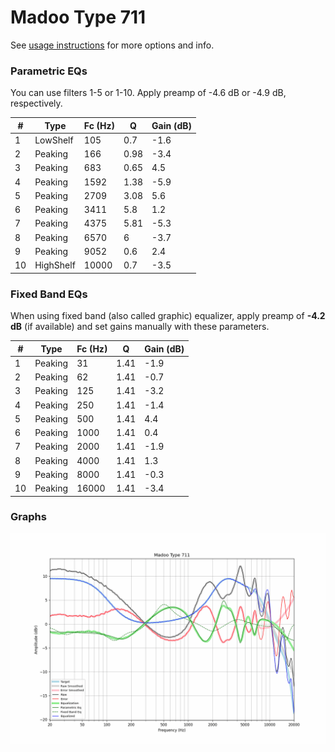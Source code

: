 # Madoo Type 711
See [usage instructions](https://github.com/jaakkopasanen/AutoEq#usage) for more options and info.

### Parametric EQs
You can use filters 1-5 or 1-10. Apply preamp of -4.6 dB or -4.9 dB, respectively.

|   # | Type      |   Fc (Hz) |    Q |   Gain (dB) |
|-----|-----------|-----------|------|-------------|
|   1 | LowShelf  |       105 | 0.7  |        -1.6 |
|   2 | Peaking   |       166 | 0.98 |        -3.4 |
|   3 | Peaking   |       683 | 0.65 |         4.5 |
|   4 | Peaking   |      1592 | 1.38 |        -5.9 |
|   5 | Peaking   |      2709 | 3.08 |         5.6 |
|   6 | Peaking   |      3411 | 5.8  |         1.2 |
|   7 | Peaking   |      4375 | 5.81 |        -5.3 |
|   8 | Peaking   |      6570 | 6    |        -3.7 |
|   9 | Peaking   |      9052 | 0.6  |         2.4 |
|  10 | HighShelf |     10000 | 0.7  |        -3.5 |

### Fixed Band EQs
When using fixed band (also called graphic) equalizer, apply preamp of **-4.2 dB** (if available) and set gains manually with these parameters.

|   # | Type    |   Fc (Hz) |    Q |   Gain (dB) |
|-----|---------|-----------|------|-------------|
|   1 | Peaking |        31 | 1.41 |        -1.9 |
|   2 | Peaking |        62 | 1.41 |        -0.7 |
|   3 | Peaking |       125 | 1.41 |        -3.2 |
|   4 | Peaking |       250 | 1.41 |        -1.4 |
|   5 | Peaking |       500 | 1.41 |         4.4 |
|   6 | Peaking |      1000 | 1.41 |         0.4 |
|   7 | Peaking |      2000 | 1.41 |        -1.9 |
|   8 | Peaking |      4000 | 1.41 |         1.3 |
|   9 | Peaking |      8000 | 1.41 |        -0.3 |
|  10 | Peaking |     16000 | 1.41 |        -3.4 |

### Graphs
![](./Madoo%20Type%20711.png)
